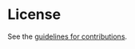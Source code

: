 # License

See the
[guidelines for contributions](https://github.com/unicorn-wg/oblivious-http/blob/main/CONTRIBUTING.md).
